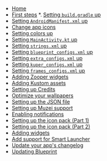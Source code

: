 * [Home](https://github.com/jahirfiquitiva/Blueprint/wiki)
* [First steps](https://github.com/jahirfiquitiva/Blueprint/wiki/Importing-the-Project)
*. [Setting `build.gradle` up](https://github.com/jahirfiquitiva/Blueprint/wiki/Setting-up-your-project%27s-build.gradle)
* [Setting `AndroidManifest.xml` up](https://github.com/jahirfiquitiva/Blueprint/wiki/Setting-up-your-project%27s-AndroidManifest.xml)
* [Change app icons](https://github.com/jahirfiquitiva/Blueprint/wiki/Changing-app-launcher-and-splash-screen-icons)
* [Setting colors up](https://github.com/jahirfiquitiva/Blueprint/wiki/Setting-up-colors.xml)
* [Setting `MainActivity.kt` up](https://github.com/jahirfiquitiva/Blueprint/wiki/Setting-up-your-MainActivity.kt)
* [Setting `strings.xml` up](https://github.com/jahirfiquitiva/Blueprint/wiki/Setting-up-strings.xml)
* [Setting `blueprint_configs.xml` up](https://github.com/jahirfiquitiva/Blueprint/wiki/Setting-up-blueprint_configs.xml)
* [Setting `extra_configs.xml` up](https://github.com/jahirfiquitiva/Blueprint/wiki/Setting-up-extra_configs.xml)
* [Setting `kuper_configs.xml` up](https://github.com/jahirfiquitiva/Blueprint/wiki/Setting-up-kuper_configs.xml)
* [Setting `frames_configs.xml` up](https://github.com/jahirfiquitiva/Blueprint/wiki/Setting-up-frames_configs.xml)
* [Adding Zooper widgets](https://github.com/jahirfiquitiva/Blueprint/wiki/Adding-Zooper-widgets)
* [Adding Kustom assets](https://github.com/jahirfiquitiva/Blueprint/wiki/Adding-Kustom-assets)
* [Setting up Credits](https://github.com/jahirfiquitiva/Blueprint/wiki/Setting-up-your-project---credits_configs.xml)
* [Optimize your wallpapers](https://github.com/jahirfiquitiva/Blueprint/wiki/Optimize-your-wallpapers-for-faster-load)
* [Setting up the JSON file](https://github.com/jahirfiquitiva/Blueprint/wiki/Setting-up-your-json-file)
* [Setting up Muzei support](https://github.com/jahirfiquitiva/Blueprint/wiki/Setting-up-Muzei-support)
* [Enabling notifications](https://github.com/jahirfiquitiva/Blueprint/wiki/Enabling-notifications)
* [Setting up the icon pack (Part 1)](https://github.com/jahirfiquitiva/Blueprint/wiki/Setting-up-icon-pack-(Part-1))
* [Setting up the icon pack (Part 2)](https://github.com/jahirfiquitiva/Blueprint/wiki/Setting-up-icon-pack-(Part-2))
* [Adding widgets](https://github.com/jahirfiquitiva/Blueprint/wiki/Adding-app-widgets)
* [Add support for Smart Launcher](https://github.com/jahirfiquitiva/Blueprint/wiki/Adding-support-for-Smart-Launcher)
* [Update your app's changelog](https://github.com/jahirfiquitiva/Blueprint/wiki/Setting-app's-changelog)
* [Updating Blueprint](https://github.com/jahirfiquitiva/Blueprint/wiki/How-to-update)